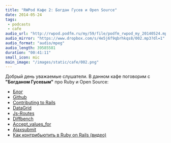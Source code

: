 ```yaml
---
title: "RWPod Кафе 2: Богдан Гусев и Open Source"
date: 2014-05-24
tags:
 - podcasts
 - cafe
audio_url: "http://rwpod.podfm.ru/my/59/file/podfm_rwpod_my_20140524.mp3"
audio_mirror: "https://www.dropbox.com/s/4e5j6f9qbrhkqs8/002.mp3?dl=1"
audio_format: "audio/mpeg"
audio_length: 39585581
duration: "00:41:11"
small_icon: mic
main_image: "/images/static/cafe/002.png"
---
```


Добрый день уважаемые слушатели. В данном кафе поговорим c **"Богданом Гусевым"** про Ruby и Open Source:

 - [Блог](http://gusiev.com/)
 - [Github](https://github.com/bogdan)
 - [Contributing to Rails](http://contributors.rubyonrails.org/contributors/bogdan-gusiev/commits)
 - [DataGrid](https://github.com/bogdan/datagrid)
 - [Js-Routes](https://github.com/railsware/js-routes)
 - [Diffbench](https://github.com/bogdan/diffbench)
 - [Accept\_values\_for](https://github.com/bogdan/accept_values_for)
 - [Ajaxsubmit](https://github.com/bogdan/ajaxsubmit)
 - [Как контрибьютить в Ruby on Rails (видео)](https://www.youtube.com/watch?v=TRn4O7pBX8E)

<!--more-->

